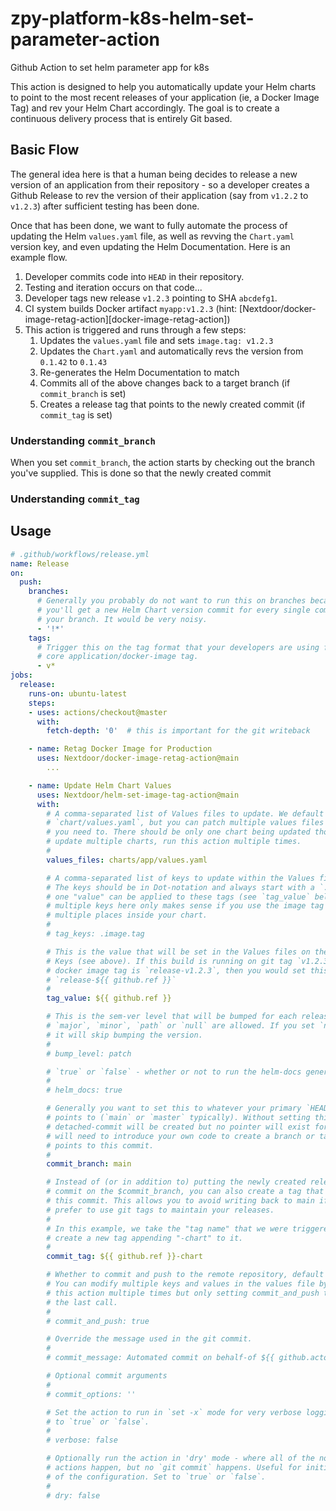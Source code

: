 # zpy-platform-k8s-helm-set-parameter-action
Github Action to set helm parameter app for k8s

This action is designed to help you automatically update your Helm charts to
point to the most recent releases of your application (ie, a Docker Image Tag)
and rev your Helm Chart accordingly. The goal is to create a continuous
delivery process that is entirely Git based.

## Basic Flow

The general idea here is that a human being decides to release a new version of
an application from their repository - so a developer creates a Github Release
to rev the version of their application (say from `v1.2.2` to `v1.2.3`) after
sufficient testing has been done.

Once that has been done, we want to fully automate the process of updating the
Helm `values.yaml` file, as well as revving the `Chart.yaml` version key, and
even updating the Helm Documentation. Here is an example flow.

1. Developer commits code into `HEAD` in their repository.
2. Testing and iteration occurs on that code...
3. Developer tags new release `v1.2.3` pointing to SHA `abcdefg1`.
3. CI system builds Docker artifact `myapp:v1.2.3`
   (hint: [Nextdoor/docker-image-retag-action][docker-image-retag-action])
4. This action is triggered and runs through a few steps:
   1. Updates the `values.yaml` file and sets `image.tag: v1.2.3`
   2. Updates the `Chart.yaml` and automatically revs the version from `0.1.42` to `0.1.43`
   3. Re-generates the Helm Documentation to match
   4. Commits all of the above changes back to a target branch (if `commit_branch` is set)
   5. Creates a release tag that points to the newly created commit (if `commit_tag` is set)

### Understanding `commit_branch`

When you set `commit_branch`, the action starts by checking out the branch you've supplied. This is done so that the newly created commit 

### Understanding `commit_tag`

## Usage

```yaml
# .github/workflows/release.yml
name: Release
on:
  push:
    branches:
      # Generally you probably do not want to run this on branches because
      # you'll get a new Helm Chart version commit for every single commit into
      # your branch. It would be very noisy.
      - '!*'
    tags:
      # Trigger this on the tag format that your developers are using for the
      # core application/docker-image tag.
      - v*
jobs:
  release:
    runs-on: ubuntu-latest
    steps:
    - uses: actions/checkout@master
      with:
        fetch-depth: '0'  # this is important for the git writeback

    - name: Retag Docker Image for Production
      uses: Nextdoor/docker-image-retag-action@main
        ...

    - name: Update Helm Chart Values
      uses: Nextdoor/helm-set-image-tag-action@main
      with:
        # A comma-separated list of Values files to update. We default to
        # `chart/values.yaml`, but you can patch multiple values files at once if
        # you need to. There should be only one chart being updated though. To
        # update multiple charts, run this action multiple times.
        #
        values_files: charts/app/values.yaml

        # A comma-separated list of keys to update within the Values file(s).
        # The keys should be in Dot-notation and always start with a `.`. Only
        # one "value" can be applied to these tags (see `tag_value` below) - so
        # multiple keys here only makes sense if you use the image tag value in
        # multiple places inside your chart.
        #
        # tag_keys: .image.tag

        # This is the value that will be set in the Values files on the Tag
        # Keys (see above). If this build is running on git tag `v1.2.3` and your
        # docker image tag is `release-v1.2.3`, then you would set this to
        # `release-${{ github.ref }}`
        #
        tag_value: ${{ github.ref }}

        # This is the sem-ver level that will be bumped for each release.
        # `major`, `minor`, `path` or `null` are allowed. If you set `null` then
        # it will skip bumping the version.
        #
        # bump_level: patch

        # `true` or `false` - whether or not to run the helm-docs generator.
        #
        # helm_docs: true

        # Generally you want to set this to whatever your primary `HEAD` commit
        # points to (`main` or `master` typically). Without setting this, a
        # detached-commit will be created but no pointer will exist for it. You
        # will need to introduce your own code to create a branch or tag that
        # points to this commit.
        #
        commit_branch: main

        # Instead of (or in addition to) putting the newly created release
        # commit on the $commit_branch, you can also create a tag that points to
        # this commit. This allows you to avoid writing back to main if you
        # prefer to use git tags to maintain your releases. 
        #
        # In this example, we take the "tag name" that we were triggered on and
        # create a new tag appending "-chart" to it.
        #
        commit_tag: ${{ github.ref }}-chart

        # Whether to commit and push to the remote repository, default to true.
        # You can modify multiple keys and values in the values file by calling
        # this action multiple times but only setting commit_and_push to true in
        # the last call.
        #
        # commit_and_push: true

        # Override the message used in the git commit.
        #
        # commit_message: Automated commit on behalf-of ${{ github.actor }}

        # Optional commit arguments
        #
        # commit_options: ''

        # Set the action to run in `set -x` mode for very verbose logging. Set
        # to `true` or `false`.
        #
        # verbose: false

        # Optionally run the action in 'dry' mode - where all of the normal
        # actions happen, but no `git commit` happens. Useful for initial testing
        # of the configuration. Set to `true` or `false`.
        #
        # dry: false
```
